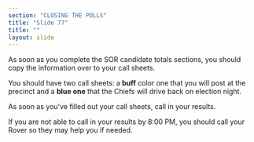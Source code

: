 ```yaml
---
section: "CLOSING THE POLLS"
title: "Slide 77"
title: ""
layout: slide
---
```


As soon as you complete the SOR candidate totals sections, you should copy the information over to your call sheets.

You should have two call sheets: a **buff** color one that you will post at the precinct and a **blue one** that the Chiefs will drive back on election night.

As soon as you've filled out your call sheets, call in your results.

If you are not able to call in your results by 8:00 PM, you should call your Rover so they may help you if needed.




